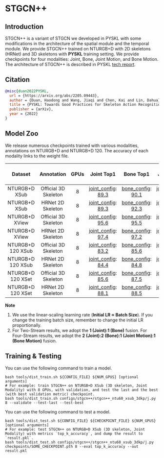 # STGCN++

## Introduction

STGCN++ is a variant of STGCN we developed in PYSKL with some modifications in the architecture of the spatial module and the temporal module. We provide STGCN++ trained on NTURGB+D with 2D skeletons (HRNet) and 3D skeletons with **PYSKL** training setting. We provide checkpoints for four modalities: Joint, Bone, Joint Motion, and Bone Motion. The architecture of STGCN++ is described in PYSKL [tech report](https://arxiv.org/abs/2205.09443).

## Citation

```BibTeX
@misc{duan2022PYSKL,
  url = {https://arxiv.org/abs/2205.09443},
  author = {Duan, Haodong and Wang, Jiaqi and Chen, Kai and Lin, Dahua},
  title = {PYSKL: Towards Good Practices for Skeleton Action Recognition},
  publisher = {arXiv},
  year = {2022}
}
```

## Model Zoo

We release numerous checkpoints trained with various modalities, annotations on NTURGB+D and NTURGB+D 120. The accuracy of each modality links to the weight file.

| Dataset | Annotation | GPUs | Joint Top1 | Bone Top1 | Joint Motion Top1 | Bone-Motion Top1 | Two-Stream Top1 | Four Stream Top1 |
| :---: | :---: | :---: | :---: | :---: | :---: | :---: | :---: | :---: |
| NTURGB+D XSub | Official 3D Skeleton | 8 | [joint_config](/configs/stgcn++/stgcn++_ntu60_xsub_3dkp/j.py): [89.3](http://download.openmmlab.com/mmaction/pyskl/ckpt/stgcnpp/stgcnpp_ntu60_xsub_3dkp/j.pth) | [bone_config](/configs/stgcn++/stgcn++_ntu60_xsub_3dkp/b.py): [90.1](http://download.openmmlab.com/mmaction/pyskl/ckpt/stgcnpp/stgcnpp_ntu60_xsub_3dkp/b.pth) | [joint_motion_config](/configs/stgcn++/stgcn++_ntu60_xsub_3dkp/jm.py): [87.5](http://download.openmmlab.com/mmaction/pyskl/ckpt/stgcnpp/stgcnpp_ntu60_xsub_3dkp/jm.pth) | [bone_motion_config](/configs/stgcn++/stgcn++_ntu60_xsub_3dkp/bm.py): [87.3](http://download.openmmlab.com/mmaction/pyskl/ckpt/stgcnpp/stgcnpp_ntu60_xsub_3dkp/bm.pth) | 91.4 | 92.1 |
| NTURGB+D XSub | HRNet 2D Skeleton | 8 | [joint_config](/configs/stgcn++/stgcn++_ntu60_xsub_hrnet/j.py): [89.3](http://download.openmmlab.com/mmaction/pyskl/ckpt/stgcnpp/stgcnpp_ntu60_xsub_hrnet/j.pth) | [bone_config](/configs/stgcn++/stgcn++_ntu60_xsub_hrnet/b.py): [92.3](http://download.openmmlab.com/mmaction/pyskl/ckpt/stgcnpp/stgcnpp_ntu60_xsub_hrnet/b.pth) | [joint_motion_config](/configs/stgcn++/stgcn++_ntu60_xsub_hrnet/jm.py): [84.0](http://download.openmmlab.com/mmaction/pyskl/ckpt/stgcnpp/stgcnpp_ntu60_xsub_hrnet/jm.pth) | [bone_motion_config](/configs/stgcn++/stgcn++_ntu60_xsub_hrnet/bm.py): [88.8](http://download.openmmlab.com/mmaction/pyskl/ckpt/stgcnpp/stgcnpp_ntu60_xsub_hrnet/bm.pth) | 92.8 | 93.2 |
| NTURGB+D XView | Official 3D Skeleton | 8 | [joint_config](/configs/stgcn++/stgcn++_ntu60_xview_3dkp/j.py): [95.6](http://download.openmmlab.com/mmaction/pyskl/ckpt/stgcnpp/stgcnpp_ntu60_xview_3dkp/j.pth) | [bone_config](/configs/stgcn++/stgcn++_ntu60_xview_3dkp/b.py): [95.5](http://download.openmmlab.com/mmaction/pyskl/ckpt/stgcnpp/stgcnpp_ntu60_xview_3dkp/b.pth) | [joint_motion_config](/configs/stgcn++/stgcn++_ntu60_xview_3dkp/jm.py): [94.3](http://download.openmmlab.com/mmaction/pyskl/ckpt/stgcnpp/stgcnpp_ntu60_xview_3dkp/jm.pth) | [bone_motion_config](/configs/stgcn++/stgcn++_ntu60_xview_3dkp/bm.py): [93.8](http://download.openmmlab.com/mmaction/pyskl/ckpt/stgcnpp/stgcnpp_ntu60_xview_3dkp/bm.pth) | 96.7 | 97.0 |
| NTURGB+D XView | HRNet 2D Skeleton | 8 | [joint_config](/configs/stgcn++/stgcn++_ntu60_xview_hrnet/j.py): [97.4](http://download.openmmlab.com/mmaction/pyskl/ckpt/stgcnpp/stgcnpp_ntu60_xview_hrnet/j.pth) | [bone_config](/configs/stgcn++/stgcn++_ntu60_xview_hrnet/b.py): [97.2](http://download.openmmlab.com/mmaction/pyskl/ckpt/stgcnpp/stgcnpp_ntu60_xview_hrnet/b.pth) | [joint_motion_config](/configs/stgcn++/stgcn++_ntu60_xview_hrnet/jm.py): [93.4](http://download.openmmlab.com/mmaction/pyskl/ckpt/stgcnpp/stgcnpp_ntu60_xview_hrnet/jm.pth) | [bone_motion_config](/configs/stgcn++/stgcn++_ntu60_xview_hrnet/bm.py): [95.4](http://download.openmmlab.com/mmaction/pyskl/ckpt/stgcnpp/stgcnpp_ntu60_xview_hrnet/bm.pth) | 98.4 | 98.5 |
| NTURGB+D 120 XSub | Official 3D Skeleton | 8 | [joint_config](/configs/stgcn++/stgcn++_ntu120_xsub_3dkp/j.py): [83.2](http://download.openmmlab.com/mmaction/pyskl/ckpt/stgcnpp/stgcnpp_ntu120_xsub_3dkp/j.pth) | [bone_config](/configs/stgcn++/stgcn++_ntu120_xsub_3dkp/b.py): [85.6](http://download.openmmlab.com/mmaction/pyskl/ckpt/stgcnpp/stgcnpp_ntu120_xsub_3dkp/b.pth) | [joint_motion_config](/configs/stgcn++/stgcn++_ntu120_xsub_3dkp/jm.py): [80.4](http://download.openmmlab.com/mmaction/pyskl/ckpt/stgcnpp/stgcnpp_ntu120_xsub_3dkp/jm.pth) | [bone_motion_config](/configs/stgcn++/stgcn++_ntu120_xsub_3dkp/bm.py): [81.5](http://download.openmmlab.com/mmaction/pyskl/ckpt/stgcnpp/stgcnpp_ntu120_xsub_3dkp/bm.pth) | 87.0 | 87.5 |
| NTURGB+D 120 XSub | HRNet 2D Skeleton | 8 | [joint_config](/configs/stgcn++/stgcn++_ntu120_xsub_hrnet/j.py): [84.4](http://download.openmmlab.com/mmaction/pyskl/ckpt/stgcnpp/stgcnpp_ntu120_xsub_hrnet/j.pth) | [bone_config](/configs/stgcn++/stgcn++_ntu120_xsub_hrnet/b.py): [84.8](http://download.openmmlab.com/mmaction/pyskl/ckpt/stgcnpp/stgcnpp_ntu120_xsub_hrnet/b.pth) | [joint_motion_config](/configs/stgcn++/stgcn++_ntu120_xsub_hrnet/jm.py): [76.4](http://download.openmmlab.com/mmaction/pyskl/ckpt/stgcnpp/stgcnpp_ntu120_xsub_hrnet/jm.pth) | [bone_motion_config](/configs/stgcn++/stgcn++_ntu120_xsub_hrnet/bm.py): [81.1](http://download.openmmlab.com/mmaction/pyskl/ckpt/stgcnpp/stgcnpp_ntu120_xsub_hrnet/bm.pth) | 86.4 | 86.4 |
| NTURGB+D 120 XSet | Official 3D Skeleton | 8 | [joint_config](/configs/stgcn++/stgcn++_ntu120_xset_3dkp/j.py): [85.6](http://download.openmmlab.com/mmaction/pyskl/ckpt/stgcnpp/stgcnpp_ntu120_xset_3dkp/j.pth) | [bone_config](/configs/stgcn++/stgcn++_ntu120_xset_3dkp/b.py): [87.5](http://download.openmmlab.com/mmaction/pyskl/ckpt/stgcnpp/stgcnpp_ntu120_xset_3dkp/b.pth) | [joint_motion_config](/configs/stgcn++/stgcn++_ntu120_xset_3dkp/jm.py): [84.3](http://download.openmmlab.com/mmaction/pyskl/ckpt/stgcnpp/stgcnpp_ntu120_xset_3dkp/jm.pth) | [bone_motion_config](/configs/stgcn++/stgcn++_ntu120_xset_3dkp/bm.py): [83.0](http://download.openmmlab.com/mmaction/pyskl/ckpt/stgcnpp/stgcnpp_ntu120_xset_3dkp/bm.pth) | 89.1 | 89.8 |
| NTURGB+D 120 XSet | HRNet 2D Skeleton | 8 | [joint_config](/configs/stgcn++/stgcn++_ntu120_xset_hrnet/j.py): [88.1](http://download.openmmlab.com/mmaction/pyskl/ckpt/stgcnpp/stgcnpp_ntu120_xset_hrnet/j.pth) | [bone_config](/configs/stgcn++/stgcn++_ntu120_xset_hrnet/b.py): [88.5](http://download.openmmlab.com/mmaction/pyskl/ckpt/stgcnpp/stgcnpp_ntu120_xset_hrnet/b.pth) | [joint_motion_config](/configs/stgcn++/stgcn++_ntu120_xset_hrnet/jm.py): [82.6](http://download.openmmlab.com/mmaction/pyskl/ckpt/stgcnpp/stgcnpp_ntu120_xset_hrnet/jm.pth) | [bone_motion_config](/configs/stgcn++/stgcn++_ntu120_xset_hrnet/bm.py): [84.1](http://download.openmmlab.com/mmaction/pyskl/ckpt/stgcnpp/stgcnpp_ntu120_xset_hrnet/bm.pth) | 90.0 | 90.3 |

**Note**

1. We use the linear-scaling learning rate (**Initial LR ∝ Batch Size**). If you change the training batch size, remember to change the initial LR proportionally.
2. For Two-Stream results, we adopt the **1 (Joint):1 (Bone)** fusion. For Four-Stream results, we adopt the **2 (Joint):2 (Bone):1 (Joint Motion):1 (Bone Motion)** fusion.


## Training & Testing

You can use the following command to train a model.

```shell
bash tools/dist_train.sh ${CONFIG_FILE} ${NUM_GPUS} [optional arguments]
# For example: train STGCN++ on NTURGB+D XSub (3D skeleton, Joint Modality) with 8 GPUs, with validation, and test the last and the best (with best validation metric) checkpoint.
bash tools/dist_train.sh configs/stgcn++/stgcn++_ntu60_xsub_3dkp/j.py 8 --validate --test-last --test-best
```

You can use the following command to test a model.

```shell
bash tools/dist_test.sh ${CONFIG_FILE} ${CHECKPOINT_FILE} ${NUM_GPUS} [optional arguments]
# For example: test STGCN++ on NTURGB+D XSub (3D skeleton, Joint Modality) with metrics `top_k_accuracy`, and dump the result to `result.pkl`.
bash tools/dist_test.sh configs/stgcn++/stgcn++_ntu60_xsub_3dkp/j.py checkpoints/SOME_CHECKPOINT.pth 8 --eval top_k_accuracy --out result.pkl
```
